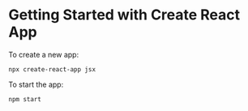 # Getting Started with Create React App

To create a new app:

```shell
npx create-react-app jsx
```

To start the app:

```shell
npm start
```

